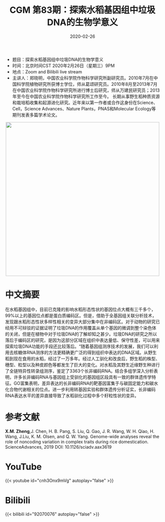 ﻿---
title: "CGM 第83期：探索水稻基因组中垃圾DNA的生物学意义"
date: "2020-02-26"
categories:
  - 学术报告
tags: [Genome-wide selection, lncRNA, domestication traits, Rice]
show_comments: true
thumbnail: "https://i.imgur.com/0x22kL7.jpg"
---

- 题目：探索水稻基因组中垃圾DNA的生物学意义
- 时间：北京时间CST 2020年2月26日（星期三）9PM 
- 地点：Zoom and Bilibili live stream
- 主讲人：郑晓明，中国农业科学院作物科学研究所副研究员。2010年7月在中国科学院植物研究所获博士学位，师从葛颂研究员。2010年8月至2013年7月在中国农业科学院作物科学研究所进行博士后研究，师从万建民研究员；2013年至今在中国农业科学院作物科学研究所工作至今。  长期从事野生稻种质资源和栽培稻收集和起源进化研究。近年来以第一作者或合作这身份在Science、Cell，Science Advances、Nature Plants，PNAS和Molecular Ecology等期刊发表多篇学术论文。

<div align="center">
<img src="https://i.imgur.com/0x22kL7.jpg" height=500>
</div>

# 中文摘要

在水稻基因组中，目前已克隆的影响水稻形态性状的基因位点大概有三千多个，99%以上的基因位点都是蛋白质编码区。但是，借助于全基因组关联分析技术，发现跟水稻形态性状多样性相关的变异大部分集中在非编码区。对于动物的研究已经用不可辩驳的证据证明了垃圾DNA的作用覆盖从单个基因的微调到整个染色体的关闭，但是在植物中对于垃圾DNA的了解却知之甚少。垃圾DNA的研究之所以落后于编码区的研究，是因为这部分区域在组织中表达量低、保守性差，可以用来探索垃圾DNA功能的手段还比较落后。“随着基因组测序技术的发展，我们可以利用去核糖体RNA测序的方法更精确更广泛的得到组织中表达的DNA区域。从野生稻到现在食用的水稻，经过了一万多年。经过人工驯化和改良后，野生稻的株型、穗型、粒型以及种皮颜色等都发生了巨大的变化。对水稻及其野生近缘野生种进行了全链特异性转录组测序，鉴定了3363个长非编码RNA。结合多组学深入分析表明，许多长非编码RNA与基因组上受驯化的基因组区段具有一致的群体遗传学特征。GO富集表明，差异表达的长非编码RNA的靶基因富集于与碳固定能力和碳水化合物代谢相关的位点。进一步利用转基因实验和群体遗传分析证实，长非编码RNA表达水平的差异直接导致了水稻驯化过程中多个籽粒性状的变异。

# 参考文献

**X.M. Zheng**,J. Chen, H. B. Pang, S. Liu, Q. Gao, J. R. Wang, W. H. Qiao, H. Wang, J.Liu, K. M. Olsen, and Q. W. Yang. Genome-wide analyses reveal the role of noncoding variation in complex traits during rice domestication. ScienceAdvances, 2019 DOI: 10.1126/sciadv.aax3619

# YouTube

{{< youtube id="cnh3Onx9mVg" autoplay="false" >}}

# Bilibili

{{< bilibili id="92070076" autoplay="false" >}}

